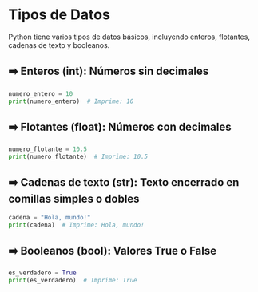 # Tipos de Datos

Python tiene varios tipos de datos básicos, incluyendo enteros, flotantes, cadenas de texto y booleanos.

## ➡️ Enteros (int): Números sin decimales

``` py title="integer.py"
numero_entero = 10
print(numero_entero)  # Imprime: 10
```

## ➡️ Flotantes (float): Números con decimales

```python
numero_flotante = 10.5
print(numero_flotante)  # Imprime: 10.5
```

## ➡️ Cadenas de texto (str): Texto encerrado en comillas simples o dobles

```python
cadena = "Hola, mundo!"
print(cadena)  # Imprime: Hola, mundo!
```

## ➡️ Booleanos (bool): Valores True o False

```python
es_verdadero = True
print(es_verdadero)  # Imprime: True
```
